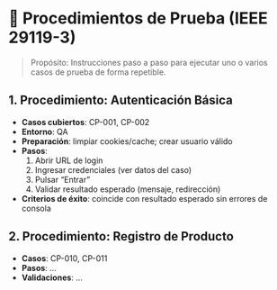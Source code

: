 # 🔄 Procedimientos de Prueba (IEEE 29119-3)

> Propósito: Instrucciones paso a paso para ejecutar uno o varios casos de prueba de forma repetible.

## 1. Procedimiento: Autenticación Básica
- **Casos cubiertos**: CP-001, CP-002
- **Entorno**: QA
- **Preparación**: limpiar cookies/cache; crear usuario válido
- **Pasos**:
  1. Abrir URL de login
  2. Ingresar credenciales (ver datos del caso)
  3. Pulsar “Entrar”
  4. Validar resultado esperado (mensaje, redirección)
- **Criterios de éxito**: coincide con resultado esperado sin errores de consola

## 2. Procedimiento: Registro de Producto
- **Casos**: CP-010, CP-011
- **Pasos**: …
- **Validaciones**: …
